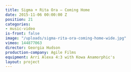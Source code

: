 ```yaml
---
title: Sigma + Rita Ora — Coming Home
date: 2015-11-06 00:00:00 Z
position: 21
categories:
- music-video
is-front: false
image: "/uploads/sigma-rita-ora-coming-home-wide.jpg"
vimeo: 144877063
director: Georgia Hudson
production-company: Agile Films
equipment: Arri Alexa 4:3 with Kowa Anamorphic's
layout: project
---
```


